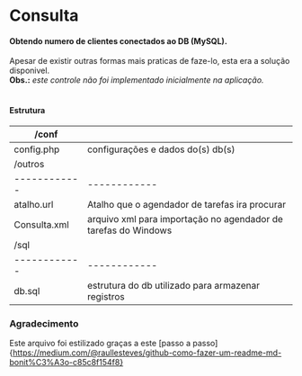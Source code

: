 # Consulta

#### Obtendo numero de clientes conectados ao DB (MySQL).
Apesar de existir outras formas mais praticas de faze-lo, esta era a solução disponivel.<br>
**Obs.:** _este controle não foi implementado inicialmente na aplicação._<br>
<br>

#### Estrutura

|    /conf    ||
|------------|------------|
| config.php | configurações e dados do(s) db(s)|<br>
|    /outros    ||
|------------|------------|
| atalho.url | Atalho que o agendador de tarefas ira procurar |
| Consulta.xml | arquivo xml para importação no agendador de tarefas do Windows |
|    /sql    ||
|------------|------------|
| db.sql | estrutura do db utilizado para armazenar registros |




### Agradecimento
Este arquivo foi estilizado graças a este [passo a passo]{https://medium.com/@raullesteves/github-como-fazer-um-readme-md-bonit%C3%A3o-c85c8f154f8}